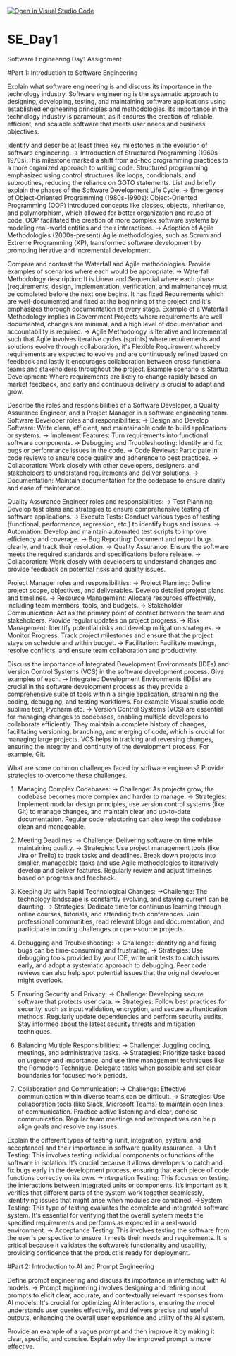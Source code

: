 [![Open in Visual Studio Code](https://classroom.github.com/assets/open-in-vscode-2e0aaae1b6195c2367325f4f02e2d04e9abb55f0b24a779b69b11b9e10269abc.svg)](https://classroom.github.com/online_ide?assignment_repo_id=16853185&assignment_repo_type=AssignmentRepo)
# SE_Day1
Software Engineering Day1 Assignment

#Part 1: Introduction to Software Engineering

Explain what software engineering is and discuss its importance in the technology industry.
Software engineering is the systematic approach to designing, developing, testing, and maintaining software applications using established engineering principles and methodologies. Its importance in the technology industry is paramount, as it ensures the creation of reliable, efficient, and scalable software that meets user needs and business objectives.

Identify and describe at least three key milestones in the evolution of software engineering.
-> Introduction of Structured Programming (1960s-1970s):This milestone marked a shift from ad-hoc programming practices to a more organized approach to writing code. Structured programming emphasized using control structures like loops, conditionals, and subroutines, reducing the reliance on GOTO statements. 
List and briefly explain the phases of the Software Development Life Cycle.
-> Emergence of Object-Oriented Programming (1980s-1990s): Object-Oriented Programming (OOP) introduced concepts like classes, objects, inheritance, and polymorphism, which allowed for better organization and reuse of code. OOP facilitated the creation of more complex software systems by modeling real-world entities and their interactions.
-> Adoption of Agile Methodologies (2000s-present):Agile methodologies, such as Scrum and Extreme Programming (XP), transformed software development by promoting iterative and incremental development.

Compare and contrast the Waterfall and Agile methodologies. Provide examples of scenarios where each would be appropriate.
-> Waterfall Methodology description: It is Linear and Sequential where each phase (requirements, design, implementation, verification, and maintenance) must be completed before the next one begins. It has fixed Requirements which are well-documented and fixed at the beginning of the project and it's emphasizes thorough documentation at every stage.
Example of a Waterfall Methodology implies in Government Projects where requirements are well-documented, changes are minimal, and a high level of documentation and accountability is required.
-> Agile Methodology is Iterative and Incremental such that Agile involves iterative cycles (sprints) where requirements and solutions evolve through collaboration, it's Flexible Requirement whereby requirements are expected to evolve and are continuously refined based on feedback and lastly it encourages collaboration between cross-functional teams and stakeholders throughout the project.
Example scenario is Startup Development: Where requirements are likely to change rapidly based on market feedback, and early and continuous delivery is crucial to adapt and grow.

Describe the roles and responsibilities of a Software Developer, a Quality Assurance Engineer, and a Project Manager in a software engineering team.
Software Developer roles and responsibilities:
-> Design and Develop Software: Write clean, efficient, and maintainable code to build applications or systems.
-> Implement Features: Turn requirements into functional software components.
-> Debugging and Troubleshooting: Identify and fix bugs or performance issues in the code.
-> Code Reviews: Participate in code reviews to ensure code quality and adherence to best practices.
-> Collaboration: Work closely with other developers, designers, and stakeholders to understand requirements and deliver solutions.
-> Documentation: Maintain documentation for the codebase to ensure clarity and ease of maintenance.

Quality Assurance Engineer roles and responsibilities:
-> Test Planning: Develop test plans and strategies to ensure comprehensive testing of software applications.
-> Execute Tests: Conduct various types of testing (functional, performance, regression, etc.) to identify bugs and issues.
-> Automation: Develop and maintain automated test scripts to improve efficiency and coverage.
-> Bug Reporting: Document and report bugs clearly, and track their resolution.
-> Quality Assurance: Ensure the software meets the required standards and specifications before release.
-> Collaboration: Work closely with developers to understand changes and provide feedback on potential risks and quality issues.

Project Manager roles and responsibilities:
-> Project Planning: Define project scope, objectives, and deliverables. Develop detailed project plans and timelines.
-> Resource Management: Allocate resources effectively, including team members, tools, and budgets.
-> Stakeholder Communication: Act as the primary point of contact between the team and stakeholders. Provide regular updates on project progress.
-> Risk Management: Identify potential risks and develop mitigation strategies.
-> Monitor Progress: Track project milestones and ensure that the project stays on schedule and within budget.
-> Facilitation: Facilitate meetings, resolve conflicts, and ensure team collaboration and productivity.

Discuss the importance of Integrated Development Environments (IDEs) and Version Control Systems (VCS) in the software development process. Give examples of each.
-> Integrated Development Environments (IDEs) are crucial in the software development process as they provide a comprehensive suite of tools within a single application, streamlining the coding, debugging, and testing workflows. For example Visual studio code, sublime text, Pycharm etc.
-> Version Control Systems (VCS) are essential for managing changes to codebases, enabling multiple developers to collaborate efficiently. They maintain a complete history of changes, facilitating versioning, branching, and merging of code, which is crucial for managing large projects. VCS helps in tracking and reversing changes, ensuring the integrity and continuity of the development process. For example, Git.

What are some common challenges faced by software engineers? Provide strategies to overcome these challenges.
1. Managing Complex Codebases:
-> Challenge: As projects grow, the codebase becomes more complex and harder to manage.
-> Strategies: Implement modular design principles, use version control systems (like Git) to manage changes, and maintain clear and up-to-date documentation. Regular code refactoring can also keep the codebase clean and manageable.

2. Meeting Deadlines:
-> Challenge: Delivering software on time while maintaining quality.
-> Strategies: Use project management tools (like Jira or Trello) to track tasks and deadlines. Break down projects into smaller, manageable tasks and use Agile methodologies to iteratively develop and deliver features. Regularly review and adjust timelines based on progress and feedback.

3. Keeping Up with Rapid Technological Changes:
->Challenge: The technology landscape is constantly evolving, and staying current can be daunting.
-> Strategies: Dedicate time for continuous learning through online courses, tutorials, and attending tech conferences. Join professional communities, read relevant blogs and documentation, and participate in coding challenges or open-source projects.

4. Debugging and Troubleshooting:
-> Challenge: Identifying and fixing bugs can be time-consuming and frustrating.
-> Strategies: Use debugging tools provided by your IDE, write unit tests to catch issues early, and adopt a systematic approach to debugging. Peer code reviews can also help spot potential issues that the original developer might overlook.

5. Ensuring Security and Privacy:
-> Challenge: Developing secure software that protects user data.
-> Strategies: Follow best practices for security, such as input validation, encryption, and secure authentication methods. Regularly update dependencies and perform security audits. Stay informed about the latest security threats and mitigation techniques.

6. Balancing Multiple Responsibilities:
-> Challenge: Juggling coding, meetings, and administrative tasks.
-> Strategies: Prioritize tasks based on urgency and importance, and use time management techniques like the Pomodoro Technique. Delegate tasks when possible and set clear boundaries for focused work periods.

7. Collaboration and Communication:
-> Challenge: Effective communication within diverse teams can be difficult.
-> Strategies: Use collaboration tools (like Slack, Microsoft Teams) to maintain open lines of communication. Practice active listening and clear, concise communication. Regular team meetings and retrospectives can help align goals and resolve any issues.

Explain the different types of testing (unit, integration, system, and acceptance) and their importance in software quality assurance.
-> Unit Testing: This involves testing individual components or functions of the software in isolation. It’s crucial because it allows developers to catch and fix bugs early in the development process, ensuring that each piece of code functions correctly on its own.
->Integration Testing: This focuses on testing the interactions between integrated units or components. It’s important as it verifies that different parts of the system work together seamlessly, identifying issues that might arise when modules are combined.
->System Testing: This type of testing evaluates the complete and integrated software system. It's essential for verifying that the overall system meets the specified requirements and performs as expected in a real-world environment.
-> Acceptance Testing: This involves testing the software from the user's perspective to ensure it meets their needs and requirements. It is critical because it validates the software’s functionality and usability, providing confidence that the product is ready for deployment.

#Part 2: Introduction to AI and Prompt Engineering


Define prompt engineering and discuss its importance in interacting with AI models.
-> Prompt engineering involves designing and refining input prompts to elicit clear, accurate, and contextually relevant responses from AI models. It's crucial for optimizing AI interactions, ensuring the model understands user queries effectively, and delivers precise and useful outputs, enhancing the overall user experience and utility of the AI system.


Provide an example of a vague prompt and then improve it by making it clear, specific, and concise. Explain why the improved prompt is more effective.
